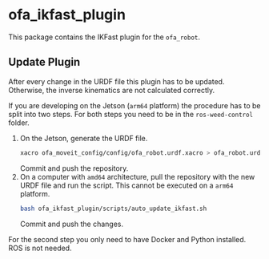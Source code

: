 # ofa_ikfast_plugin
This package contains the IKFast plugin for the `ofa_robot`.

## Update Plugin
After every change in the URDF file this plugin has to be updated. Otherwise, the inverse kinematics are not calculated correctly.

If you are developing on the Jetson (`arm64` platform) the procedure has to be split into two steps. For both steps you need to be in the `ros-weed-control` folder.

1. On the Jetson, generate the URDF file.
    ```bash
    xacro ofa_moveit_config/config/ofa_robot.urdf.xacro > ofa_robot.urdf
    ```
    Commit and push the repository.
2. On a computer with `amd64` architecture, pull the repository with the new URDF file and run the script. This cannot be executed on a `arm64` platform.
    ```bash
    bash ofa_ikfast_plugin/scripts/auto_update_ikfast.sh
    ```
    Commit and push the changes.

For the second step you only need to have Docker and Python installed. ROS is not needed.